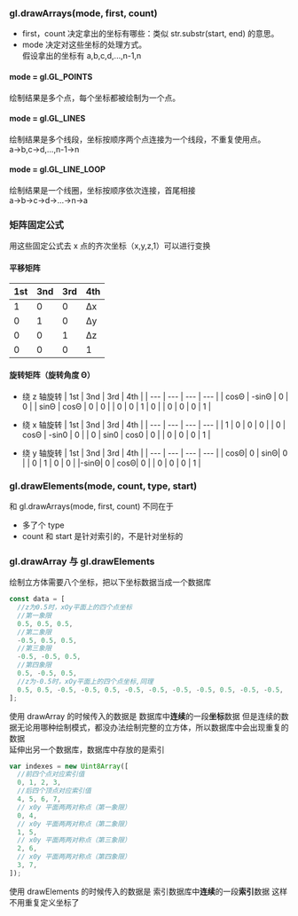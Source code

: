 ### gl.drawArrays(mode, first, count)

- first，count 决定拿出的坐标有哪些：类似 str.substr(start, end) 的意思。
- mode 决定对这些坐标的处理方式。  
  假设拿出的坐标有 a,b,c,d,...,n-1,n

#### mode = gl.GL_POINTS

绘制结果是多个点，每个坐标都被绘制为一个点。

#### mode = gl.GL_LINES

绘制结果是多个线段，坐标按顺序两个点连接为一个线段，不重复使用点。  
a->b,c->d,...,n-1->n

#### mode = gl.GL_LINE_LOOP

绘制结果是一个线圈，坐标按顺序依次连接，首尾相接  
a->b->c->d->...->n->a

### 矩阵固定公式

用这些固定公式去 x 点的齐次坐标（x,y,z,1）可以进行变换

#### 平移矩阵

| 1st | 3nd | 3rd | 4th |
| --- | --- | --- | --- |
| 1   | 0   | 0   | Δx  |
| 0   | 1   | 0   | Δy  |
| 0   | 0   | 1   | Δz  |
| 0   | 0   | 0   | 1   |

#### 旋转矩阵（旋转角度 Θ）

- 绕 z 轴旋转
  | 1st | 3nd | 3rd | 4th |
  | --- | --- | --- | --- |
  | cosΘ | -sinΘ | 0 | 0 |
  | sinΘ | cosΘ | 0 | 0 |
  | 0 | 0 | 1 | 0 |
  | 0 | 0 | 0 | 1 |

- 绕 x 轴旋转
  | 1st | 3nd | 3rd | 4th |
  | --- | --- | --- | --- |
  | 1 | 0 | 0 | 0 |
  | 0 | cosΘ | -sin0 | 0 |
  | 0 | sin0 | cos0 | 0 |
  | 0 | 0 | 0 | 1 |

- 绕 y 轴旋转
  | 1st | 3nd | 3rd | 4th |
  | --- | --- | --- | --- |
  | cosΘ| 0 | sinΘ| 0 |
  | 0 | 1 | 0 | 0 |
  |-sinΘ| 0 | cosΘ| 0 |
  | 0 | 0 | 0 | 1 |

### gl.drawElements(mode, count, type, start)

和 gl.drawArrays(mode, first, count) 不同在于

- 多了个 type
- count 和 start 是针对索引的，不是针对坐标的

### gl.drawArray 与 gl.drawElements

绘制立方体需要八个坐标，把以下坐标数据当成一个数据库

```js
const data = [
  //z为0.5时，xOy平面上的四个点坐标
  //第一象限
  0.5, 0.5, 0.5,
  //第二象限
  -0.5, 0.5, 0.5,
  //第三象限
  -0.5, -0.5, 0.5,
  //第四象限
  0.5, -0.5, 0.5,
  //z为-0.5时，xOy平面上的四个点坐标,同理
  0.5, 0.5, -0.5, -0.5, 0.5, -0.5, -0.5, -0.5, -0.5, 0.5, -0.5, -0.5,
];
```

使用 drawArray 的时候传入的数据是 数据库中**连续**的一段**坐标**数据
但是连续的数据无论用哪种绘制模式，都没办法绘制完整的立方体，所以数据库中会出现重复的数据  
延伸出另一个数据库，数据库中存放的是索引

```js
var indexes = new Uint8Array([
  //前四个点对应索引值
  0, 1, 2, 3,
  //后四个顶点对应索引值
  4, 5, 6, 7,
  // x0y 平面两两对称点（第一象限）
  0, 4,
  // x0y 平面两两对称点（第二象限）
  1, 5,
  // x0y 平面两两对称点（第三象限）
  2, 6,
  // x0y 平面两两对称点（第四象限）
  3, 7,
]);
```

使用 drawElements 的时候传入的数据是 索引数据库中**连续**的一段**索引**数据
这样不用重复定义坐标了
